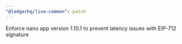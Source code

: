 ```yaml
---
"@ledgerhq/live-common": patch
---
```


Enforce nano app version 1.10.1 to prevent latency issues with EIP-712 signature
